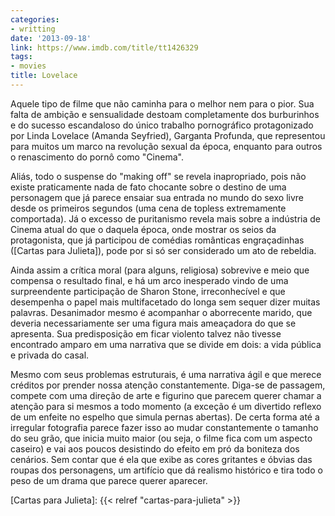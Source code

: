```yaml
---
categories:
- writting
date: '2013-09-18'
link: https://www.imdb.com/title/tt1426329
tags:
- movies
title: Lovelace
---
```


Aquele tipo de filme que não caminha para o melhor nem para o pior. Sua falta de ambição e sensualidade destoam completamente dos burburinhos e do sucesso escandaloso do único trabalho pornográfico protagonizado por Linda Lovelace (Amanda Seyfried), Garganta Profunda, que representou para muitos um marco na revolução sexual da época, enquanto para outros o renascimento do pornô como "Cinema".

Aliás, todo o suspense do "making off" se revela inapropriado, pois não existe praticamente nada de fato chocante sobre o destino de uma personagem que já parece ensaiar sua entrada no mundo do sexo livre desde os primeiros segundos (uma cena de topless extremamente comportada). Já o excesso de puritanismo revela mais sobre a indústria de Cinema atual do que o daquela época, onde mostrar os seios da protagonista, que já participou de comédias românticas engraçadinhas ([Cartas para Julieta]), pode por si só ser considerado um ato de rebeldia.

Ainda assim a crítica moral (para alguns, religiosa) sobrevive e meio que compensa o resultado final, e há um arco inesperado vindo de uma surpreendente participação de Sharon Stone, irreconhecível e que desempenha o papel mais multifacetado do longa sem sequer dizer muitas palavras. Desanimador mesmo é acompanhar o aborrecente marido, que deveria necessariamente ser uma figura mais ameaçadora do que se apresenta. Sua predisposição em ficar violento talvez não tivesse encontrado amparo em uma narrativa que se divide em dois: a vida pública e privada do casal.

Mesmo com seus problemas estruturais, é uma narrativa ágil e que merece créditos por prender nossa atenção constantemente. Diga-se de passagem, compete com uma direção de arte e figurino que parecem querer chamar a atenção para si mesmos a todo momento (a exceção é um divertido reflexo de um enfeite no espelho que simula pernas abertas). De certa forma até a irregular fotografia parece fazer isso ao mudar constantemente o tamanho do seu grão, que inicia muito maior (ou seja, o filme fica com um aspecto caseiro) e vai aos poucos desistindo do efeito em pró da boniteza dos cenários. Sem contar que é ela que exibe as cores gritantes e óbvias das roupas dos personagens, um artifício que dá realismo histórico e tira todo o peso de um drama que parece querer aparecer.

[Cartas para Julieta]: {{< relref "cartas-para-julieta" >}}

